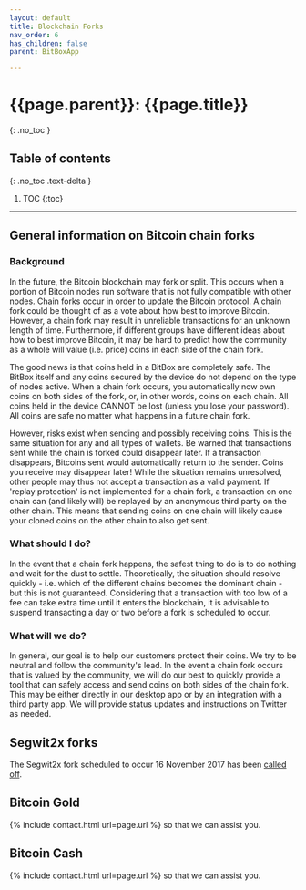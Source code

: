 ```yaml
---
layout: default
title: Blockchain Forks
nav_order: 6
has_children: false
parent: BitBoxApp

---
```


# {{page.parent}}: {{page.title}}
{: .no_toc }

## Table of contents
{: .no_toc .text-delta }

1. TOC
{:toc}

---

## General information on Bitcoin chain forks

### Background
In the future, the Bitcoin blockchain may fork or split. This occurs when a portion of Bitcoin nodes run software that is not fully compatible with other nodes. Chain forks occur in order to update the Bitcoin protocol. A chain fork could be thought of as a vote about how best to improve Bitcoin. However, a chain fork may result in unreliable transactions for an unknown length of time. Furthermore, if different groups have different ideas about how to best improve Bitcoin, it may be hard to predict how the community as a whole will value (i.e. price) coins in each side of the chain fork.

The good news is that coins held in a BitBox are completely safe.
The BitBox itself and any coins secured by the device do not depend on the type of nodes active. When a chain fork occurs, you automatically now own coins on both sides of the fork, or, in other words, coins on each chain. All coins held in the device CANNOT be lost (unless you lose your password). All coins are safe no matter what happens in a future chain fork.

However, risks exist when sending and possibly receiving coins.
This is the same situation for any and all types of wallets. Be warned that transactions sent while the chain is forked could disappear later. If a transaction disappears, Bitcoins sent would automatically return to the sender. Coins you receive may disappear later! While the situation remains unresolved, other people may thus not accept a transaction as a valid payment. If 'replay protection' is not implemented for a chain fork, a transaction on one chain can (and likely will) be replayed by an anonymous third party on the other chain. This means that sending coins on one chain will likely cause your cloned coins on the other chain to also get sent.

### What should I do?
In the event that a chain fork happens, the safest thing to do is to do nothing and wait for the dust to settle. Theoretically, the situation should resolve quickly - i.e. which of the different chains becomes the dominant chain - but this is not guaranteed. Considering that a transaction with too low of a fee can take extra time until it enters the blockchain, it is advisable to suspend transacting a day or two before a fork is scheduled to occur.

### What will we do?
In general, our goal is to help our customers protect their coins. We try to be neutral and follow the community's lead. In the event a chain fork occurs that is valued by the community, we will do our best to quickly provide a tool that can safely access and send coins on both sides of the chain fork. This may be either directly in our desktop app or by an integration with a third party app. We will provide status updates and instructions on Twitter as needed.


## Segwit2x forks
The Segwit2x fork scheduled to occur 16 November 2017 has been [called off](https://lists.linuxfoundation.org/pipermail/bitcoin-segwit2x/2017-November/000685.html).

## Bitcoin Gold
{% include contact.html url=page.url %} so that we can assist you.

## Bitcoin Cash
{% include contact.html url=page.url %} so that we can assist you.
